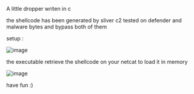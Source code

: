 A little dropper writen in c

the shellcode has been generated by sliver c2 tested on defender and malware bytes and bypass both of them 

setup : 

![image](https://github.com/user-attachments/assets/9e06d827-d90b-4b1c-aeba-fdf3ee5fd319)

the executable retrieve the shellcode on your netcat to load it in memory 

![image](https://github.com/user-attachments/assets/40d31854-b9c6-487a-8e82-45c20a62c1e1)

have fun :)
